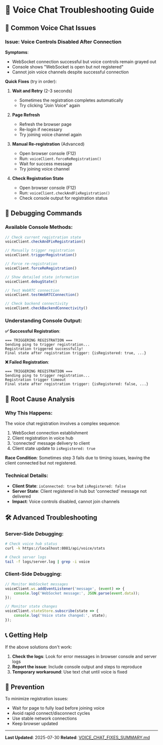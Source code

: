 # 🎤 Voice Chat Troubleshooting Guide

## 🚨 **Common Voice Chat Issues**

### **Issue: Voice Controls Disabled After Connection**

**Symptoms**:
- WebSocket connection successful but voice controls remain grayed out
- Console shows "WebSocket is open but not registered"
- Cannot join voice channels despite successful connection

**Quick Fixes** (try in order):

1. **Wait and Retry** (2-3 seconds)
   - Sometimes the registration completes automatically
   - Try clicking "Join Voice" again

2. **Page Refresh**
   - Refresh the browser page
   - Re-login if necessary
   - Try joining voice channel again

3. **Manual Re-registration** (Advanced)
   - Open browser console (F12)
   - Run: `voiceClient.forceReRegistration()`
   - Wait for success message
   - Try joining voice channel

4. **Check Registration State**
   - Open browser console (F12)
   - Run: `voiceClient.checkAndFixRegistration()`
   - Check console output for registration status

## 🔧 **Debugging Commands**

### **Available Console Methods**:

```javascript
// Check current registration state
voiceClient.checkAndFixRegistration()

// Manually trigger registration
voiceClient.triggerRegistration()

// Force re-registration
voiceClient.forceReRegistration()

// Show detailed state information
voiceClient.debugState()

// Test WebRTC connection
voiceClient.testWebRTCConnection()

// Check backend connectivity
voiceClient.checkBackendConnectivity()
```

### **Understanding Console Output**:

**✅ Successful Registration**:
```
=== TRIGGERING REGISTRATION ===
Sending ping to trigger registration...
Registration triggered successfully!
Final state after registration trigger: {isRegistered: true, ...}
```

**❌ Failed Registration**:
```
=== TRIGGERING REGISTRATION ===
Sending ping to trigger registration...
Registration trigger timeout
Final state after registration trigger: {isRegistered: false, ...}
```

## 🐛 **Root Cause Analysis**

### **Why This Happens**:
The voice chat registration involves a complex sequence:
1. WebSocket connection establishment
2. Client registration in voice hub
3. 'connected' message delivery to client
4. Client state update to `isRegistered: true`

**Race Condition**: Sometimes step 3 fails due to timing issues, leaving the client connected but not registered.

### **Technical Details**:
- **Client State**: `isConnected: true` but `isRegistered: false`
- **Server State**: Client registered in hub but 'connected' message not delivered
- **Impact**: Voice controls disabled, cannot join channels

## 🛠️ **Advanced Troubleshooting**

### **Server-Side Debugging**:
```bash
# Check voice hub status
curl -k https://localhost:8081/api/voice/stats

# Check server logs
tail -f logs/server.log | grep -i voice
```

### **Client-Side Debugging**:
```javascript
// Monitor WebSocket messages
voiceClient.ws.addEventListener('message', (event) => {
    console.log('WebSocket message:', JSON.parse(event.data));
});

// Monitor state changes
voiceClient.stateStore.subscribe(state => {
    console.log('Voice state changed:', state);
});
```

## 📞 **Getting Help**

If the above solutions don't work:

1. **Check the logs**: Look for error messages in browser console and server logs
2. **Report the issue**: Include console output and steps to reproduce
3. **Temporary workaround**: Use text chat until voice is fixed

## 🔄 **Prevention**

To minimize registration issues:
- Wait for page to fully load before joining voice
- Avoid rapid connect/disconnect cycles
- Use stable network connections
- Keep browser updated

---

**Last Updated**: 2025-07-30
**Related**: [VOICE_CHAT_FIXES_SUMMARY.md](../VOICE_CHAT_FIXES_SUMMARY.md) 